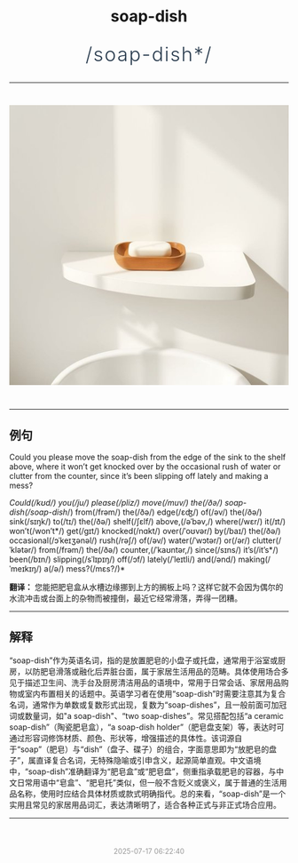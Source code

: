 <div align="center">

# soap-dish

<div style="margin: 30px 0;">
<h1 style="font-size: 2.5em; font-weight: 300; letter-spacing: 2px; margin: 0; color: #2c3e50;">
/soap-dish*/
</h1>
</div>

</div>

---

<div align="center" style="margin: 40px 0;">

![soap-dish](images/soap-dish.png)

</div>

---

## 例句

Could you please move the soap-dish from the edge of the sink to the shelf above, where it won’t get knocked over by the occasional rush of water or clutter from the counter, since it’s been slipping off lately and making a mess?

*Could(/kʊd/) you(/ju/) please(/pliz/) move(/muv/) the(/ðə/) soap-dish(/soap-dish*/) from(/frəm/) the(/ðə/) edge(/ɛʤ/) of(/əv/) the(/ðə/) sink(/sɪŋk/) to(/tɪ/) the(/ðə/) shelf(/ʃɛlf/) above,(/əˈbəv,/) where(/wɛr/) it(/ɪt/) won’t(/won’t*/) get(/gɪt/) knocked(/nɑkt/) over(/ˈoʊvər/) by(/baɪ/) the(/ðə/) occasional(/ɔˈkeɪʒənəl/) rush(/rəʃ/) of(/əv/) water(/ˈwɔtər/) or(/ər/) clutter(/ˈklətər/) from(/frəm/) the(/ðə/) counter,(/ˈkaʊntər,/) since(/sɪns/) it’s(/it’s*/) been(/bɪn/) slipping(/sˈlɪpɪŋ/) off(/ɔf/) lately(/ˈleɪtli/) and(/ənd/) making(/ˈmeɪkɪŋ/) a(/ə/) mess?(/mɛs?/)*

**翻译：** 您能把肥皂盒从水槽边缘挪到上方的搁板上吗？这样它就不会因为偶尔的水流冲击或台面上的杂物而被撞倒，最近它经常滑落，弄得一团糟。

---

## 解释

“soap-dish”作为英语名词，指的是放置肥皂的小盘子或托盘，通常用于浴室或厨房，以防肥皂滑落或融化后弄脏台面，属于家居生活用品的范畴。具体使用场合多见于描述卫生间、洗手台及厨房清洁用品的语境中，常用于日常会话、家居用品购物或室内布置相关的话题中。英语学习者在使用“soap-dish”时需要注意其为复合名词，通常作为单数或复数形式出现，复数为“soap-dishes”，且一般前面可加冠词或数量词，如"a soap-dish"、“two soap-dishes”。常见搭配包括“a ceramic soap-dish”（陶瓷肥皂盒），“a soap-dish holder”（肥皂盘支架）等，表达时可通过形容词修饰材质、颜色、形状等，增强描述的具体性。该词源自于“soap”（肥皂）与“dish”（盘子、碟子）的组合，字面意思即为“放肥皂的盘子”，属直译复合名词，无特殊隐喻或引申含义，起源简单直观。中文语境中，“soap-dish”准确翻译为“肥皂盒”或“肥皂盘”，侧重指承载肥皂的容器，与中文日常用语中“皂盒”、“肥皂托”类似，但一般不含贬义或褒义，属于普通的生活用品名称，使用时应结合具体材质或款式明确指代。总的来看，“soap-dish”是一个实用且常见的家居用品词汇，表达清晰明了，适合各种正式与非正式场合应用。


---

<div align="center" style="margin-top: 50px;">
<small style="color: #999; font-size: 0.9em;">2025-07-17 06:22:40</small>
</div>
